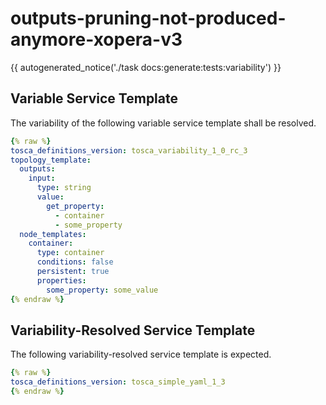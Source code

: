 # outputs-pruning-not-produced-anymore-xopera-v3

{{ autogenerated_notice('./task docs:generate:tests:variability') }}


## Variable Service Template

The variability of the following variable service template shall be resolved.

```yaml linenums="1"
{% raw %}
tosca_definitions_version: tosca_variability_1_0_rc_3
topology_template:
  outputs:
    input:
      type: string
      value:
        get_property:
          - container
          - some_property
  node_templates:
    container:
      type: container
      conditions: false
      persistent: true
      properties:
        some_property: some_value
{% endraw %}
```




## Variability-Resolved Service Template

The following variability-resolved service template is expected.

```yaml linenums="1"
{% raw %}
tosca_definitions_version: tosca_simple_yaml_1_3
{% endraw %}
```

